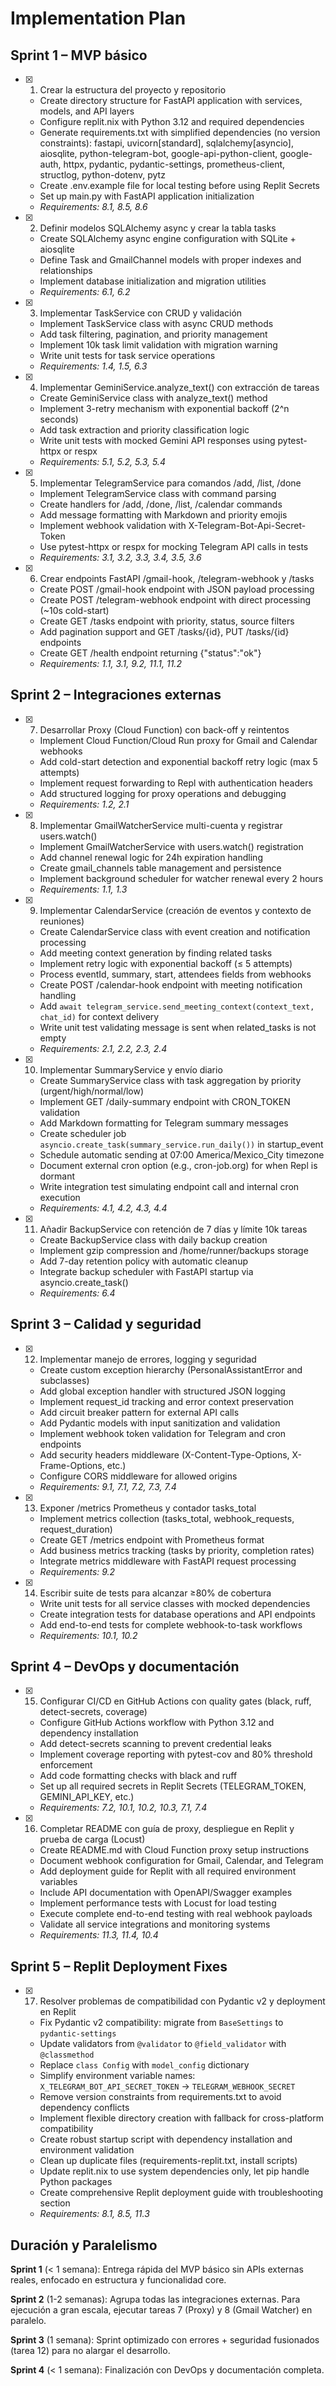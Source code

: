 # Implementation Plan

## Sprint 1 – MVP básico

- [x] 1. Crear la estructura del proyecto y repositorio
  - Create directory structure for FastAPI application with services, models, and API layers
  - Configure replit.nix with Python 3.12 and required dependencies
  - Generate requirements.txt with simplified dependencies (no version constraints): fastapi, uvicorn[standard], sqlalchemy[asyncio], aiosqlite, python-telegram-bot, google-api-python-client, google-auth, httpx, pydantic, pydantic-settings, prometheus-client, structlog, python-dotenv, pytz
  - Create .env.example file for local testing before using Replit Secrets
  - Set up main.py with FastAPI application initialization
  - _Requirements: 8.1, 8.5, 8.6_

- [x] 2. Definir modelos SQLAlchemy async y crear la tabla tasks
  - Create SQLAlchemy async engine configuration with SQLite + aiosqlite
  - Define Task and GmailChannel models with proper indexes and relationships
  - Implement database initialization and migration utilities
  - _Requirements: 6.1, 6.2_

- [x] 3. Implementar TaskService con CRUD y validación
  - Implement TaskService class with async CRUD methods
  - Add task filtering, pagination, and priority management
  - Implement 10k task limit validation with migration warning
  - Write unit tests for task service operations
  - _Requirements: 1.4, 1.5, 6.3_

- [x] 4. Implementar GeminiService.analyze_text() con extracción de tareas
  - Create GeminiService class with analyze_text() method
  - Implement 3-retry mechanism with exponential backoff (2^n seconds)
  - Add task extraction and priority classification logic
  - Write unit tests with mocked Gemini API responses using pytest-httpx or respx
  - _Requirements: 5.1, 5.2, 5.3, 5.4_

- [x] 5. Implementar TelegramService para comandos /add, /list, /done
  - Implement TelegramService class with command parsing
  - Create handlers for /add, /done, /list, /calendar commands
  - Add message formatting with Markdown and priority emojis
  - Implement webhook validation with X-Telegram-Bot-Api-Secret-Token
  - Use pytest-httpx or respx for mocking Telegram API calls in tests
  - _Requirements: 3.1, 3.2, 3.3, 3.4, 3.5, 3.6_

- [x] 6. Crear endpoints FastAPI /gmail-hook, /telegram-webhook y /tasks
  - Create POST /gmail-hook endpoint with JSON payload processing
  - Create POST /telegram-webhook endpoint with direct processing (~10s cold-start)
  - Create GET /tasks endpoint with priority, status, source filters
  - Add pagination support and GET /tasks/{id}, PUT /tasks/{id} endpoints
  - Create GET /health endpoint returning {"status":"ok"}
  - _Requirements: 1.1, 3.1, 9.2, 11.1, 11.2_

## Sprint 2 – Integraciones externas

- [x] 7. Desarrollar Proxy (Cloud Function) con back-off y reintentos
  - Implement Cloud Function/Cloud Run proxy for Gmail and Calendar webhooks
  - Add cold-start detection and exponential backoff retry logic (max 5 attempts)
  - Implement request forwarding to Repl with authentication headers
  - Add structured logging for proxy operations and debugging
  - _Requirements: 1.2, 2.1_

- [x] 8. Implementar GmailWatcherService multi-cuenta y registrar users.watch()
  - Implement GmailWatcherService with users.watch() registration
  - Add channel renewal logic for 24h expiration handling
  - Create gmail_channels table management and persistence
  - Implement background scheduler for watcher renewal every 2 hours
  - _Requirements: 1.1, 1.3_

- [x] 9. Implementar CalendarService (creación de eventos y contexto de reuniones)
  - Create CalendarService class with event creation and notification processing
  - Add meeting context generation by finding related tasks
  - Implement retry logic with exponential backoff (≤ 5 attempts)
  - Process eventId, summary, start, attendees fields from webhooks
  - Create POST /calendar-hook endpoint with meeting notification handling
  - Add `await telegram_service.send_meeting_context(context_text, chat_id)` for context delivery
  - Write unit test validating message is sent when related_tasks is not empty
  - _Requirements: 2.1, 2.2, 2.3, 2.4_

- [x] 10. Implementar SummaryService y envío diario
  - Create SummaryService class with task aggregation by priority (urgent/high/normal/low)
  - Implement GET /daily-summary endpoint with CRON_TOKEN validation
  - Add Markdown formatting for Telegram summary messages
  - Create scheduler job `asyncio.create_task(summary_service.run_daily())` in startup_event
  - Schedule automatic sending at 07:00 America/Mexico_City timezone
  - Document external cron option (e.g., cron-job.org) for when Repl is dormant
  - Write integration test simulating endpoint call and internal cron execution
  - _Requirements: 4.1, 4.2, 4.3, 4.4_

- [x] 11. Añadir BackupService con retención de 7 días y límite 10k tareas
  - Create BackupService class with daily backup creation
  - Implement gzip compression and /home/runner/backups storage
  - Add 7-day retention policy with automatic cleanup
  - Integrate backup scheduler with FastAPI startup via asyncio.create_task()
  - _Requirements: 6.4_

## Sprint 3 – Calidad y seguridad

- [x] 12. Implementar manejo de errores, logging y seguridad
  - Create custom exception hierarchy (PersonalAssistantError and subclasses)
  - Add global exception handler with structured JSON logging
  - Implement request_id tracking and error context preservation
  - Add circuit breaker pattern for external API calls
  - Add Pydantic models with input sanitization and validation
  - Implement webhook token validation for Telegram and cron endpoints
  - Add security headers middleware (X-Content-Type-Options, X-Frame-Options, etc.)
  - Configure CORS middleware for allowed origins
  - _Requirements: 9.1, 7.1, 7.2, 7.3, 7.4_

- [x] 13. Exponer /metrics Prometheus y contador tasks_total
  - Implement metrics collection (tasks_total, webhook_requests, request_duration)
  - Create GET /metrics endpoint with Prometheus format
  - Add business metrics tracking (tasks by priority, completion rates)
  - Integrate metrics middleware with FastAPI request processing
  - _Requirements: 9.2_

- [x] 14. Escribir suite de tests para alcanzar ≥80% de cobertura
  - Write unit tests for all service classes with mocked dependencies
  - Create integration tests for database operations and API endpoints
  - Add end-to-end tests for complete webhook-to-task workflows
  - _Requirements: 10.1, 10.2_

## Sprint 4 – DevOps y documentación

- [x] 15. Configurar CI/CD en GitHub Actions con quality gates (black, ruff, detect-secrets, coverage)
  - Configure GitHub Actions workflow with Python 3.12 and dependency installation
  - Add detect-secrets scanning to prevent credential leaks
  - Implement coverage reporting with pytest-cov and 80% threshold enforcement
  - Add code formatting checks with black and ruff
  - Set up all required secrets in Replit Secrets (TELEGRAM_TOKEN, GEMINI_API_KEY, etc.)
  - _Requirements: 7.2, 10.1, 10.2, 10.3, 7.1, 7.4_

- [x] 16. Completar README con guía de proxy, despliegue en Replit y prueba de carga (Locust)
  - Create README.md with Cloud Function proxy setup instructions
  - Document webhook configuration for Gmail, Calendar, and Telegram
  - Add deployment guide for Replit with all required environment variables
  - Include API documentation with OpenAPI/Swagger examples
  - Implement performance tests with Locust for load testing
  - Execute complete end-to-end testing with real webhook payloads
  - Validate all service integrations and monitoring systems
  - _Requirements: 11.3, 11.4, 10.4_

## Sprint 5 – Replit Deployment Fixes

- [x] 17. Resolver problemas de compatibilidad con Pydantic v2 y deployment en Replit
  - Fix Pydantic v2 compatibility: migrate from `BaseSettings` to `pydantic-settings`
  - Update validators from `@validator` to `@field_validator` with `@classmethod`
  - Replace `class Config` with `model_config` dictionary
  - Simplify environment variable names: `X_TELEGRAM_BOT_API_SECRET_TOKEN` → `TELEGRAM_WEBHOOK_SECRET`
  - Remove version constraints from requirements.txt to avoid dependency conflicts
  - Implement flexible directory creation with fallback for cross-platform compatibility
  - Create robust startup script with dependency installation and environment validation
  - Clean up duplicate files (requirements-replit.txt, install scripts)
  - Update replit.nix to use system dependencies only, let pip handle Python packages
  - Create comprehensive Replit deployment guide with troubleshooting section
  - _Requirements: 8.1, 8.5, 11.3_

## Duración y Paralelismo

**Sprint 1** (< 1 semana): Entrega rápida del MVP básico sin APIs externas reales, enfocado en estructura y funcionalidad core.

**Sprint 2** (1-2 semanas): Agrupa todas las integraciones externas. Para ejecución a gran escala, ejecutar tareas 7 (Proxy) y 8 (Gmail Watcher) en paralelo.

**Sprint 3** (1 semana): Sprint optimizado con errores + seguridad fusionados (tarea 12) para no alargar el desarrollo.

**Sprint 4** (< 1 semana): Finalización con DevOps y documentación completa.
